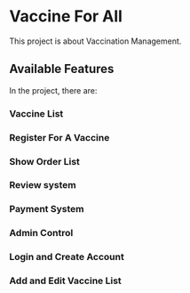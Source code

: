 # Vaccine For All

This project is about Vaccination Management.

## Available Features

In the project, there are:

### Vaccine List

### Register For A Vaccine

### Show Order List

### Review system

### Payment System

### Admin Control

### Login and Create Account

### Add and Edit Vaccine List




